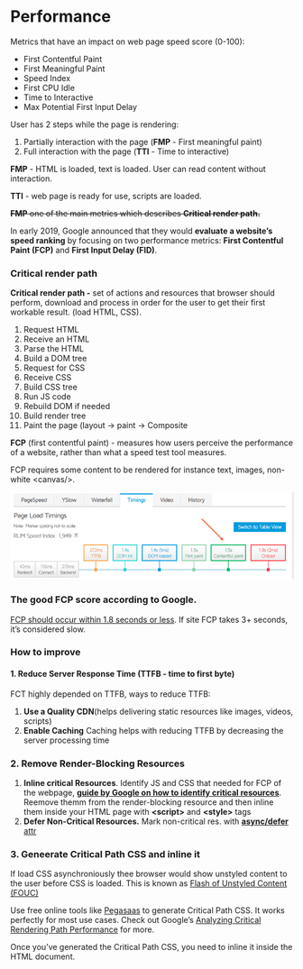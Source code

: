 # Performance

Metrics that have an impact on web page speed score \(0-100\):

* First Contentful Paint
* First Meaningful Paint
* Speed Index
* First CPU Idle
* Time to Interactive
* Max Potential First Input Delay

User has 2 steps while the page is rendering:

1. Partially interaction with the page \(**FMP** - First meaningful paint\)
2. Full interaction with the page \(**TTI** - Time to interactive\)

**FMP** -  HTML is loaded, text is loaded. User can read content without interaction.

**TTI** - web page is ready for use, scripts are loaded.

~~**FMP** one of the main metrics which describes **Critical render path.**~~

In early 2019, Google announced that they would **evaluate a website’s speed ranking** by focusing on two performance metrics: **First Contentful Paint \(FCP\)** and **First Input Delay \(FID\)**.

### Critical render path

**Critical render path -** set of actions and resources that browser should perform, download and process in order for the user to get their first workable result. \(load HTML, CSS\).

1. Request HTML
2. Receive an HTML
3. Parse the HTML
4. Build a DOM tree
5. Request for CSS
6. Receive CSS
7. Build CSS tree
8. Run JS code
9. Rebuild DOM if needed
10. Build render tree
11. Paint the page \(layout -&gt; paint -&gt; Composite

**FCP** \(first contentful paint\) -  measures how users perceive the performance of a website, rather than what a speed test tool measures.

FCP requires some content to be rendered for instance text, images, non-white &lt;canvas/&gt;.

![First Contentful Paint in GTMetrix&#x2019;s Timings tab](../../.gitbook/assets/image%20%282%29.png)

### The good FCP score according to Google.

[FCP should occur within 1.8 seconds or less](https://web.dev/fcp/#what-is-a-good-fcp-score). If  site FCP takes 3+ seconds, it’s considered slow.

### How to improve 

#### 1. Reduce Server Response Time \(TTFB - time to first byte\)

FCT highly depended on TTFB, ways to reduce TTFB:

1. **Use a Quality CDN**\(helps delivering static resources like images, videos, scripts\)
2. **Enable Caching** Caching helps with reducing TTFB by decreasing the server processing time

### 2. Remove Render-Blocking Resources

1. **Inline critical Resources**. Identify JS and CSS that needed for FCP of the webpage,  [**guide by Google on how to identify critical resources**](https://web.dev/render-blocking-resources/#how-to-identify-critical-resources). Reemove themm from the render-blocking resource and then inline them inside your HTML page with **&lt;script&gt;** and **&lt;style&gt;** tags
2. **Defer Non-Critical Resources.** Mark non-critical res. with [**async/defer** attr](https://javascript.info/script-async-defer)

### 3. Geneerate Critical Path CSS and inline it

If load CSS asynchroniously thee browser would show unstyled content to the user before CSS is loaded. This is known as [Flash of Unstyled Content \(FOUC\)](https://en.wikipedia.org/wiki/Flash_of_unstyled_content) 

Use free online tools like [Pegasaas](https://pegasaas.com/critical-path-css-generator/) to generate Critical Path CSS. It works perfectly for most use cases. Check out Google’s [Analyzing Critical Rendering Path Performance](https://developers.google.com/web/fundamentals/performance/critical-rendering-path/analyzing-crp) for more.

Once you’ve generated the Critical Path CSS, you need to inline it inside the HTML document.

